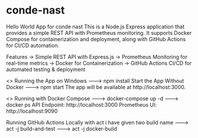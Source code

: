 # conde-nast

Hello World App for conde nast
This is a Node.js Express application that provides a simple REST API with Prometheus monitoring. It supports Docker Compose for containerization and deployment, along with GitHub Actions for CI/CD automation.


Features
-> Simple REST API with Express.js
-> Prometheus Monitoring for real-time metrics
-> Docker for Containerization
-> GitHub Actions CI/CD for automated testing & deployment

<> Running the App on Windows
---> npm install
Start the App Without Docker
---> npm start
The app will be available at http://localhost:3000.

<>  Running with Docker Compose
---> docker-compose up -d
---> docker ps
API Endpoint: http://localhost:3000
Prometheus UI: http://localhost:9090

Running GitHub Actions Locally with act
i have given two build name 
---> act -j build-and-test
---> act -j docker-build



